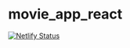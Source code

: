 # movie_app_react

[![Netlify Status](https://api.netlify.com/api/v1/badges/78e747ed-4d10-4b20-88f3-b1789230bbf4/deploy-status)](https://app.netlify.com/sites/stirring-arithmetic-93dd23/deploys)

